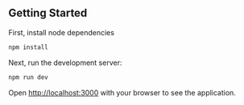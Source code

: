 ## Getting Started

First, install node dependencies

```bash
npm install
```

Next, run the development server:

```bash
npm run dev
```

Open [http://localhost:3000](http://localhost:3000) with your browser to see the application.
